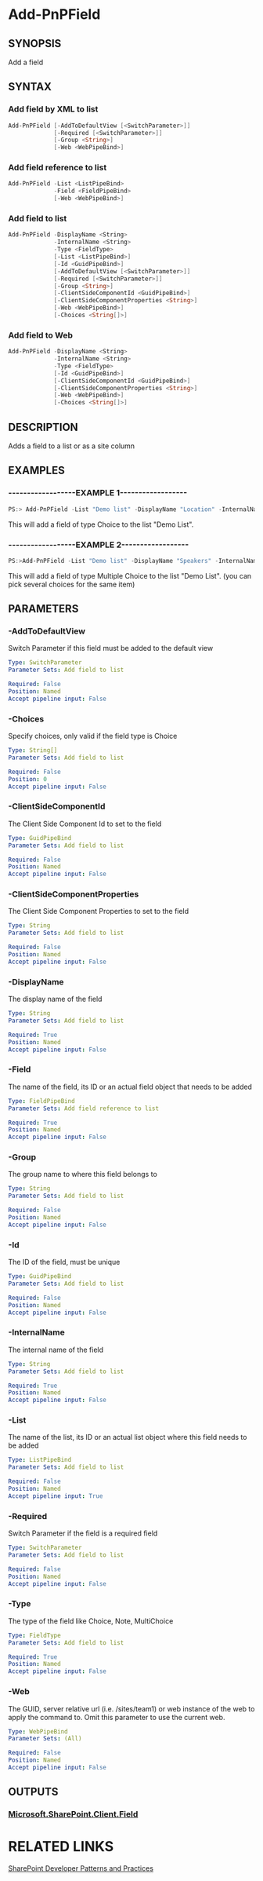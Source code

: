 # Add-PnPField

## SYNOPSIS
Add a field

## SYNTAX 

### Add field by XML to list
```powershell
Add-PnPField [-AddToDefaultView [<SwitchParameter>]]
             [-Required [<SwitchParameter>]]
             [-Group <String>]
             [-Web <WebPipeBind>]
```

### Add field reference to list
```powershell
Add-PnPField -List <ListPipeBind>
             -Field <FieldPipeBind>
             [-Web <WebPipeBind>]
```

### Add field to list
```powershell
Add-PnPField -DisplayName <String>
             -InternalName <String>
             -Type <FieldType>
             [-List <ListPipeBind>]
             [-Id <GuidPipeBind>]
             [-AddToDefaultView [<SwitchParameter>]]
             [-Required [<SwitchParameter>]]
             [-Group <String>]
             [-ClientSideComponentId <GuidPipeBind>]
             [-ClientSideComponentProperties <String>]
             [-Web <WebPipeBind>]
             [-Choices <String[]>]
```

### Add field to Web
```powershell
Add-PnPField -DisplayName <String>
             -InternalName <String>
             -Type <FieldType>
             [-Id <GuidPipeBind>]
             [-ClientSideComponentId <GuidPipeBind>]
             [-ClientSideComponentProperties <String>]
             [-Web <WebPipeBind>]
             [-Choices <String[]>]
```

## DESCRIPTION
Adds a field to a list or as a site column

## EXAMPLES

### ------------------EXAMPLE 1------------------
```powershell
PS:> Add-PnPField -List "Demo list" -DisplayName "Location" -InternalName "SPSLocation" -Type Choice -Group "Demo Group" -AddToDefaultView -Choices "Stockholm","Helsinki","Oslo"
```

This will add a field of type Choice to the list "Demo List".

### ------------------EXAMPLE 2------------------
```powershell
PS:>Add-PnPField -List "Demo list" -DisplayName "Speakers" -InternalName "SPSSpeakers" -Type MultiChoice -Group "Demo Group" -AddToDefaultView -Choices "Obiwan Kenobi","Darth Vader", "Anakin Skywalker"
```

This will add a field of type Multiple Choice to the list "Demo List". (you can pick several choices for the same item)

## PARAMETERS

### -AddToDefaultView
Switch Parameter if this field must be added to the default view

```yaml
Type: SwitchParameter
Parameter Sets: Add field to list

Required: False
Position: Named
Accept pipeline input: False
```

### -Choices
Specify choices, only valid if the field type is Choice

```yaml
Type: String[]
Parameter Sets: Add field to list

Required: False
Position: 0
Accept pipeline input: False
```

### -ClientSideComponentId
The Client Side Component Id to set to the field

```yaml
Type: GuidPipeBind
Parameter Sets: Add field to list

Required: False
Position: Named
Accept pipeline input: False
```

### -ClientSideComponentProperties
The Client Side Component Properties to set to the field

```yaml
Type: String
Parameter Sets: Add field to list

Required: False
Position: Named
Accept pipeline input: False
```

### -DisplayName
The display name of the field

```yaml
Type: String
Parameter Sets: Add field to list

Required: True
Position: Named
Accept pipeline input: False
```

### -Field
The name of the field, its ID or an actual field object that needs to be added

```yaml
Type: FieldPipeBind
Parameter Sets: Add field reference to list

Required: True
Position: Named
Accept pipeline input: False
```

### -Group
The group name to where this field belongs to

```yaml
Type: String
Parameter Sets: Add field to list

Required: False
Position: Named
Accept pipeline input: False
```

### -Id
The ID of the field, must be unique

```yaml
Type: GuidPipeBind
Parameter Sets: Add field to list

Required: False
Position: Named
Accept pipeline input: False
```

### -InternalName
The internal name of the field

```yaml
Type: String
Parameter Sets: Add field to list

Required: True
Position: Named
Accept pipeline input: False
```

### -List
The name of the list, its ID or an actual list object where this field needs to be added

```yaml
Type: ListPipeBind
Parameter Sets: Add field to list

Required: False
Position: Named
Accept pipeline input: True
```

### -Required
Switch Parameter if the field is a required field

```yaml
Type: SwitchParameter
Parameter Sets: Add field to list

Required: False
Position: Named
Accept pipeline input: False
```

### -Type
The type of the field like Choice, Note, MultiChoice

```yaml
Type: FieldType
Parameter Sets: Add field to list

Required: True
Position: Named
Accept pipeline input: False
```

### -Web
The GUID, server relative url (i.e. /sites/team1) or web instance of the web to apply the command to. Omit this parameter to use the current web.

```yaml
Type: WebPipeBind
Parameter Sets: (All)

Required: False
Position: Named
Accept pipeline input: False
```

## OUTPUTS

### [Microsoft.SharePoint.Client.Field](https://msdn.microsoft.com/en-us/library/microsoft.sharepoint.client.field.aspx)

# RELATED LINKS

[SharePoint Developer Patterns and Practices](http://aka.ms/sppnp)